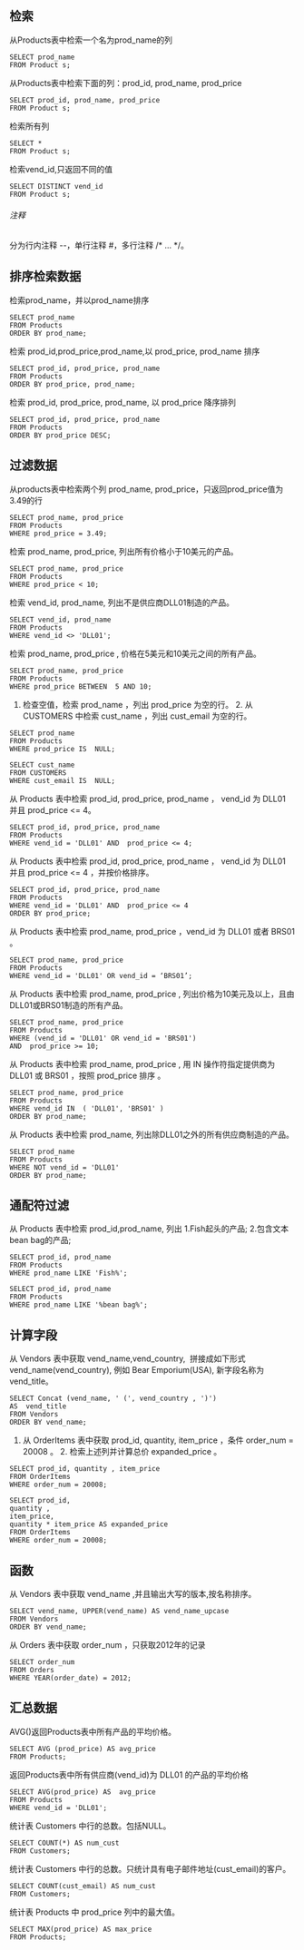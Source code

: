 ## 检索
从Products表中检索一个名为prod_name的列


```
SELECT prod_name
FROM Product s;
```

从Products表中检索下面的列：prod_id, prod_name, prod_price


```
SELECT prod_id, prod_name, prod_price
FROM Product s;
```

检索所有列

```
SELECT *
FROM Product s;
```

检索vend_id,只返回不同的值

```
SELECT DISTINCT vend_id
FROM Product s;
```

###### 注释
分为行内注释 --，单行注释 #，多行注释 /* ... */。

## 排序检索数据

检索prod_name，并以prod_name排序

```
SELECT prod_name
FROM Products
ORDER BY prod_name;
```

检索 prod_id,prod_price,prod_name,以 prod_price, prod_name 排序

```
SELECT prod_id, prod_price, prod_name
FROM Products
ORDER BY prod_price, prod_name;
```
检索 prod_id, prod_price, prod_name, 以 prod_price 降序排列

```
SELECT prod_id, prod_price, prod_name
FROM Products
ORDER BY prod_price DESC;
```

## 过滤数据

从products表中检索两个列 prod_name, prod_price，只返回prod_price值为3.49的行

```
SELECT prod_name, prod_price
FROM Products
WHERE prod_price = 3.49;
```

检索 prod_name, prod_price, 列出所有价格小于10美元的产品。

```
SELECT prod_name, prod_price
FROM Products
WHERE prod_price < 10;
```

检索 vend_id, prod_name, 列出不是供应商DLL01制造的产品。
```
SELECT vend_id, prod_name
FROM Products
WHERE vend_id <> 'DLL01';
```

检索 prod_name, prod_price , 价格在5美元和10美元之间的所有产品。

```
SELECT prod_name, prod_price
FROM Products
WHERE prod_price BETWEEN  5 AND 10;
```

1. 检查空值，检索 prod_name ，列出 prod_price 为空的行。 2. 从 CUSTOMERS 中检索 cust_name ，列出 cust_email 为空的行。

```
SELECT prod_name
FROM Products
WHERE prod_price IS  NULL;

SELECT cust_name
FROM CUSTOMERS
WHERE cust_email IS  NULL;
```

从 Products 表中检索 prod_id, prod_price, prod_name ， vend_id 为 DLL01 并且 prod_price <= 4。

```
SELECT prod_id, prod_price, prod_name
FROM Products
WHERE vend_id = 'DLL01' AND  prod_price <= 4;
```

从 Products 表中检索 prod_id, prod_price, prod_name ， vend_id 为 DLL01 并且 prod_price <= 4 ，并按价格排序。

```
SELECT prod_id, prod_price, prod_name
FROM Products
WHERE vend_id = 'DLL01' AND  prod_price <= 4
ORDER BY prod_price;
```

从 Products 表中检索 prod_name, prod_price ，vend_id 为 DLL01 或者 BRS01 。

```
SELECT prod_name, prod_price
FROM Products
WHERE vend_id = 'DLL01' OR vend_id = ‘BRS01’;
```

从 Products 表中检索 prod_name, prod_price , 列出价格为10美元及以上，且由DLL01或BRS01制造的所有产品。

```
SELECT prod_name, prod_price
FROM Products
WHERE (vend_id = 'DLL01' OR vend_id = 'BRS01')
AND  prod_price >= 10;
```

从 Products 表中检索 prod_name, prod_price , 用 IN 操作符指定提供商为 DLL01 或 BRS01 ，按照 prod_price 排序 。

```
SELECT prod_name, prod_price
FROM Products
WHERE vend_id IN  ( 'DLL01', 'BRS01' )
ORDER BY prod_name;
```

从 Products 表中检索 prod_name, 列出除DLL01之外的所有供应商制造的产品。

```
SELECT prod_name
FROM Products
WHERE NOT vend_id = 'DLL01'
ORDER BY prod_name;
```

## 通配符过滤

从 Products 表中检索 prod_id,prod_name, 列出 1.Fish起头的产品; 2.包含文本bean bag的产品; 

```
SELECT prod_id, prod_name
FROM Products
WHERE prod_name LIKE 'Fish%';

SELECT prod_id, prod_name
FROM Products
WHERE prod_name LIKE '%bean bag%';
```

## 计算字段

从 Vendors 表中获取 vend_name,vend_country,  拼接成如下形式 vend_name(vend_country), 例如 Bear Emporium(USA), 新字段名称为 vend_title。

```
SELECT Concat (vend_name, ' (', vend_country , ')')
AS  vend_title
FROM Vendors
ORDER BY vend_name;
```

1. 从 OrderItems 表中获取 prod_id, quantity, item_price ，条件 order_num = 20008 。 2. 检索上述列并计算总价 expanded_price 。
```
SELECT prod_id, quantity , item_price
FROM OrderItems
WHERE order_num = 20008;

SELECT prod_id,
quantity ,
item_price,
quantity * item_price AS expanded_price
FROM OrderItems
WHERE order_num = 20008;
```

## 函数

从 Vendors 表中获取 vend_name ,并且输出大写的版本,按名称排序。

```
SELECT vend_name, UPPER(vend_name) AS vend_name_upcase
FROM Vendors
ORDER BY vend_name;
```

从 Orders 表中获取 order_num ，只获取2012年的记录

```
SELECT order_num
FROM Orders
WHERE YEAR(order_date) = 2012;
```

## 汇总数据

AVG()返回Products表中所有产品的平均价格。

```
SELECT AVG (prod_price) AS avg_price
FROM Products;
```

返回Products表中所有供应商(vend_id)为 DLL01 的产品的平均价格

```
SELECT AVG(prod_price) AS  avg_price
FROM Products
WHERE vend_id = 'DLL01';
```

统计表 Customers 中行的总数。包括NULL。

```
SELECT COUNT(*) AS num_cust
FROM Customers;
```

统计表 Customers 中行的总数。只统计具有电子邮件地址(cust_email)的客户。

```
SELECT COUNT(cust_email) AS num_cust
FROM Customers;
```

统计表 Products 中 prod_price 列中的最大值。

```
SELECT MAX(prod_price) AS max_price
FROM Products;
```

